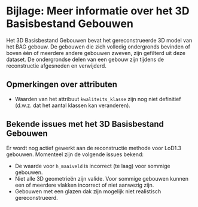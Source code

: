 # Bijlage: Meer informatie over het 3D Basisbestand Gebouwen  
Het 3D Basisbestand Gebouwen bevat het gereconstrueerde 3D model van het BAG gebouw. De gebouwen die zich volledig ondergronds bevinden of boven één of meerdere andere gebouwen zweven, zijn gefilterd uit deze dataset. De ondergrondse delen van een gebouw zijn tijdens de reconstructie afgesneden en verwijderd.

## Opmerkingen over attributen
- Waarden van het attribuut `kwaliteits_klasse` zijn nog niet definitief (d.w.z. dat het aantal klassen kan veranderen).

## Bekende issues met het 3D Basisbestand Gebouwen 
Er wordt nog actief gewerkt aan de reconstructie methode voor LoD1.3 gebouwen. Momenteel zijn de volgende issues bekend:
- De waarde voor `h_maaiveld` is incorrect (te laag) voor sommige gebouwen.
- Niet alle 3D geometrieën zijn valide. Voor sommige gebouwen kunnen een of meerdere vlakken incorrect of niet aanwezig zijn. 
- Gebouwen met een glazen dak zijn mogelijk niet realistisch gereconstrueerd.
